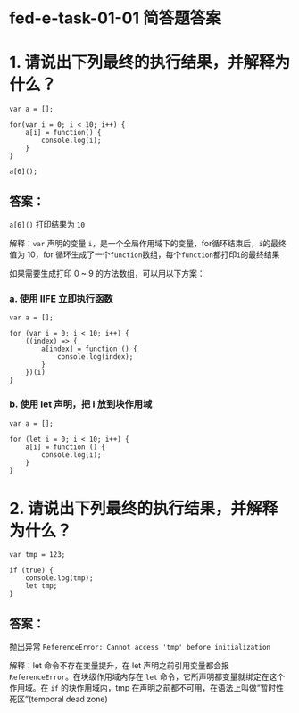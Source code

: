 # fed-e-task-01-01 简答题答案

# 1. 请说出下列最终的执行结果，并解释为什么？

```
var a = [];

for(var i = 0; i < 10; i++) {
    a[i] = function() {
        console.log(i);
    }
}

a[6]();
```

## 答案：

`a[6]()` 打印结果为 `10`

解释：`var` 声明的变量 `i`，是一个全局作用域下的变量，for循环结束后，`i`的最终值为 10，for 循环生成了一个`function`数组，每个`function`都打印`i`的最终结果

如果需要生成打印 0 ~ 9 的方法数组，可以用以下方案：

### a. 使用 IIFE 立即执行函数

```
var a = [];

for (var i = 0; i < 10; i++) {
    ((index) => {
        a[index] = function () {
            console.log(index);
        }
    })(i)
}
```

### b. 使用 let 声明，把 i 放到块作用域

```
var a = [];

for (let i = 0; i < 10; i++) {
    a[i] = function () {
        console.log(i);
    }
}
```

# 2. 请说出下列最终的执行结果，并解释为什么？

```
var tmp = 123;

if (true) {
    console.log(tmp);
    let tmp;
}
```

## 答案：

抛出异常 `ReferenceError: Cannot access 'tmp' before initialization`

解释：let 命令不存在变量提升，在 let 声明之前引用变量都会报 `ReferenceError`。在块级作用域内存在 `let` 命令，它所声明都变量就绑定在这个作用域。在 `if` 的块作用域内，tmp 在声明之前都不可用，在语法上叫做“暂时性死区”(temporal dead zone)
